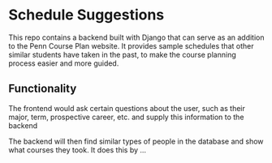 # Schedule Suggestions

This repo contains a backend built with Django that can serve as an addition to the Penn Course Plan website. It provides sample schedules that other similar students have taken in the past, to make the course planning process easier and more guided.

## Functionality
The frontend would ask certain questions about the user, such as their major, term, prospective career, etc. and supply this information to the backend

The backend will then find similar types of people in the database and show what courses they took. It does this by ...